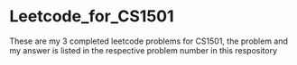 # Leetcode_for_CS1501
These are my 3 completed leetcode problems for CS1501, the problem and my answer is listed in the respective problem number in this respository